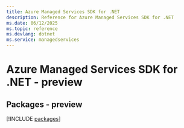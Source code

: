 ```yaml
---
title: Azure Managed Services SDK for .NET
description: Reference for Azure Managed Services SDK for .NET
ms.date: 06/12/2025
ms.topic: reference
ms.devlang: dotnet
ms.service: managedservices
---
```

# Azure Managed Services SDK for .NET - preview
## Packages - preview
[!INCLUDE [packages](managed-services-index.md)]